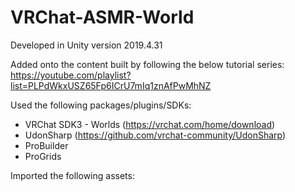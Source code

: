 # VRChat-ASMR-World

Developed in Unity version 2019.4.31

Added onto the content built by following the below tutorial series: https://youtube.com/playlist?list=PLPdWkxUSZ65Fp6ICrU7mIq1znAfPwMhNZ

Used the following packages/plugins/SDKs:
- VRChat SDK3 - Worlds (https://vrchat.com/home/download)
- UdonSharp (https://github.com/vrchat-community/UdonSharp)
- ProBuilder
- ProGrids

Imported the following assets:
